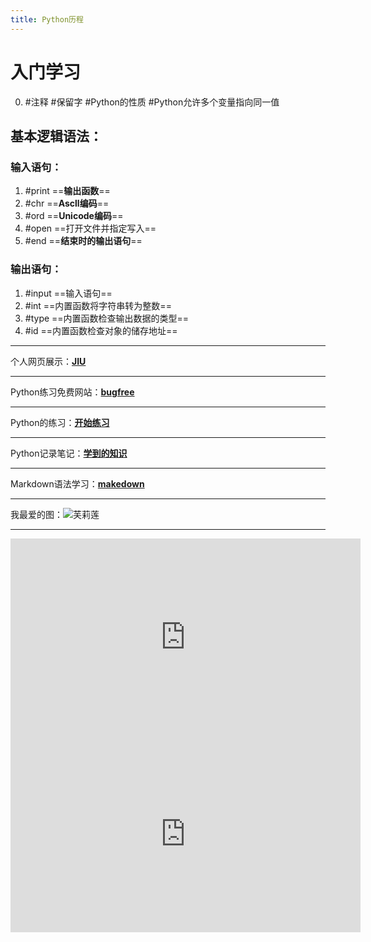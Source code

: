 ```yaml
---
title: Python历程
---
```

# 入门学习
0. #注释 #保留字 #Python的性质 #Python允许多个变量指向同一值
## 基本逻辑语法：

### 输入语句：
1. #print 
	==**输出函数**==
2. #chr
	==**Ascll编码**==
3. #ord
	==**Unicode编码**==  
4. #open 
	==打开文件并指定写入==
5. #end
	==**结束时的输出语句**==
###  输出语句：
1. #input 
	==输入语句==
2. #int 
	==内置函数将字符串转为整数==
3. #type 
	==内置函数检查输出数据的类型==
4. #id 
	==内置函数检查对象的储存地址==
***
个人网页展示：[**JIU**](https:/JIU.rovn.ink "这个套用的是模板，之后一定要自己做一个")
***
Python练习免费网站：[**bugfree**](https:/bugfree.cc)
***
Python的练习：[**开始练习**](Python练习.py)
***
Python记录笔记：[**学到的知识**](Python记录笔记)
***
Markdown语法学习：[**makedown**](https://markdown.com.cn/basic-syntax/ "忘记怎么用就来看看吧")
***
我最爱的图：![**芙莉莲**](https://s2.loli.net/2024/03/22/5Htxku4WoQgXRBN.jpg)
***

<iframe width="560" height="315" src="https://www.youtube.com/embed/4xnsmyI5KMQ?si=FqWZNrFOwTAZiZDi" title="YouTube video player" frameborder="0" allow="accelerometer; autoplay; clipboard-write; encrypted-media; gyroscope; picture-in-picture; web-share" referrerpolicy="strict-origin-when-cross-origin" allowfullscreen></iframe>

<iframe width= 560px height= 315px src="https://player.bilibili.com/player.html?aid=712020469&bvid=BV1wD4y1o7AS&cid=1298431480&p=15&&autoplay=0&high_quality=1&danmaku=0" scrolling="no" border="0" frameborder="no" framespacing="0" allowfullscreen="true"> </iframe>